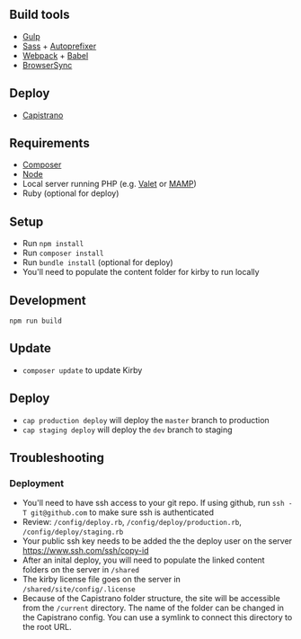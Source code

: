 ## Build tools
- [Gulp](https://gulpjs.com/)
- [Sass](https://sass-lang.com/) + [Autoprefixer](https://www.npmjs.com/package/gulp-autoprefixer)
- [Webpack](https://webpack.js.org/) + [Babel](https://babeljs.io/)
- [BrowserSync](https://www.browsersync.io/)

## Deploy
- [Capistrano](https://capistranorb.com/)

## Requirements
- [Composer](https://getcomposer.org/)
- [Node](https://nodejs.org/)
- Local server running PHP (e.g. [Valet](https://laravel.com/docs/5.8/valet) or [MAMP](https://www.mamp.info/))
- Ruby (optional for deploy)

## Setup
- Run `npm install`
- Run `composer install`
- Run `bundle install` (optional for deploy)
- You'll need to populate the content folder for kirby to run locally

## Development
`npm run build`

## Update
- `composer update` to update Kirby

## Deploy
- `cap production deploy` will deploy the `master` branch to production
- `cap staging deploy` will deploy the `dev` branch to staging

## Troubleshooting
### Deployment
- You'll need to have ssh access to your git repo. If using github, run `ssh -T git@github.com` to make sure ssh is authenticated
- Review: `/config/deploy.rb`, `/config/deploy/production.rb`, `/config/deploy/staging.rb`
- Your public ssh key needs to be added the the deploy user on the server https://www.ssh.com/ssh/copy-id
- After an inital deploy, you will need to populate the linked content folders on the server in `/shared`
- The kirby license file goes on the server in `/shared/site/config/.license`
- Because of the Capistrano folder structure, the site will be accessible from the `/current` directory. The name of the folder can be changed in the Capistrano config. You can use a symlink to connect this directory to the root URL.
